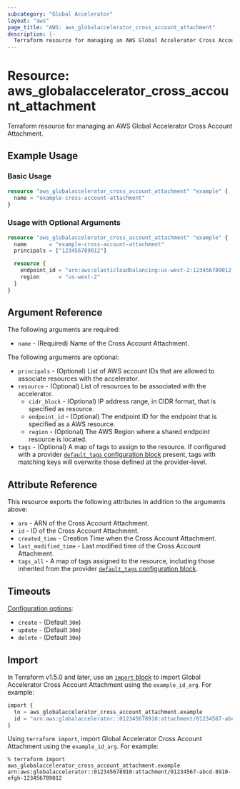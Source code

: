 ```yaml
---
subcategory: "Global Accelerator"
layout: "aws"
page_title: "AWS: aws_globalaccelerator_cross_account_attachment"
description: |-
  Terraform resource for managing an AWS Global Accelerator Cross Account Attachment.
---
```


# Resource: aws_globalaccelerator_cross_account_attachment

Terraform resource for managing an AWS Global Accelerator Cross Account Attachment.

## Example Usage

### Basic Usage

```terraform
resource "aws_globalaccelerator_cross_account_attachment" "example" {
  name = "example-cross-account-attachment"
}
```

### Usage with Optional Arguments

```terraform
resource "aws_globalaccelerator_cross_account_attachment" "example" {
  name       = "example-cross-account-attachment"
  principals = ["123456789012"]

  resource {
    endpoint_id = "arn:aws:elasticloadbalancing:us-west-2:123456789012:loadbalancer/app/my-load-balancer/50dc6c495c0c9188"
    region      = "us-west-2"
  }
}
```

## Argument Reference

The following arguments are required:

* `name` - (Required) Name of the Cross Account Attachment.

The following arguments are optional:

* `principals` - (Optional) List of AWS account IDs that are allowed to associate resources with the accelerator.
* `resource` - (Optional) List of resources to be associated with the accelerator.
    * `cidr_block` - (Optional) IP address range, in CIDR format, that is specified as resource.
    * `endpoint_id` - (Optional) The endpoint ID for the endpoint that is specified as a AWS resource.
    * `region` - (Optional) The AWS Region where a shared endpoint resource is located.
* `tags` - (Optional) A map of tags to assign to the resource. If configured with a provider [`default_tags` configuration block](https://registry.terraform.io/providers/hashicorp/aws/latest/docs#default_tags-configuration-block) present, tags with matching keys will overwrite those defined at the provider-level.

## Attribute Reference

This resource exports the following attributes in addition to the arguments above:

* `arn` - ARN of the Cross Account Attachment.
* `id` - ID of the Cross Account Attachment.
* `created_time` - Creation Time when the Cross Account Attachment.
* `last_modified_time` - Last modified time of the Cross Account Attachment.
* `tags_all` - A map of tags assigned to the resource, including those inherited from the provider [`default_tags` configuration block](https://registry.terraform.io/providers/hashicorp/aws/latest/docs#default_tags-configuration-block).

## Timeouts

[Configuration options](https://developer.hashicorp.com/terraform/language/resources/syntax#operation-timeouts):

* `create` - (Default `30m`)
* `update` - (Default `30m`)
* `delete` - (Default `30m`)

## Import

In Terraform v1.5.0 and later, use an [`import` block](https://developer.hashicorp.com/terraform/language/import) to import Global Accelerator Cross Account Attachment using the `example_id_arg`. For example:

```terraform
import {
  to = aws_globalaccelerator_cross_account_attachment.example
  id = "arn:aws:globalaccelerator::012345678910:attachment/01234567-abcd-8910-efgh-123456789012"
}
```

Using `terraform import`, import Global Accelerator Cross Account Attachment using the `example_id_arg`. For example:

```console
% terraform import aws_globalaccelerator_cross_account_attachment.example arn:aws:globalaccelerator::012345678910:attachment/01234567-abcd-8910-efgh-123456789012
```
